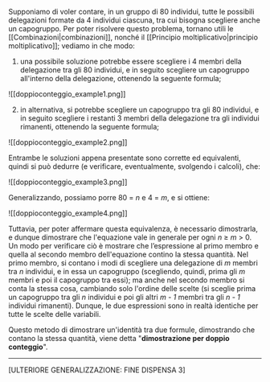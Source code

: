 Supponiamo di voler contare, in un gruppo di 80 individui, tutte le possibili delegazioni formate da 4 individui ciascuna, tra cui bisogna scegliere anche un capogruppo. Per poter risolvere questo problema, tornano utili le [[Combinazioni|combinazioni]], nonché il [[Principio moltiplicativo|principio moltiplicativo]]; vediamo in che modo:
1. una possibile soluzione potrebbe essere scegliere i 4 membri della delegazione tra gli 80 individui, e in seguito scegliere un capogruppo all'interno della delegazione, ottenendo la seguente formula;

![[doppioconteggio_example1.png]]

2. in alternativa, si potrebbe scegliere un capogruppo tra gli 80 individui, e in seguito scegliere i restanti 3 membri della delegazione tra gli individui rimanenti, ottenendo la seguente formula;

![[doppioconteggio_example2.png]]

Entrambe le soluzioni appena presentate sono corrette ed equivalenti, quindi si può dedurre (e verificare, eventualmente, svolgendo i calcoli), che:

![[doppioconteggio_example3.png]]

Generalizzando, possiamo porre 80 = *n* e 4 = *m*, e si ottiene:

![[doppioconteggio_example4.png]]

Tuttavia, per poter affermare questa equivalenza, è necessario dimostrarla, e dunque dimostrare che l'equazione vale in generale per ogni *n* ≥ *m* > 0. Un modo per verificare ciò è mostrare che l’espressione al primo membro e quella al secondo membro dell'equazione contino la stessa quantità. Nel primo membro, si contano i modi di scegliere una delegazione di *m* membri tra *n* individui, e in essa un capogruppo (scegliendo, quindi, prima gli *m* membri e poi il capogruppo tra essi); ma anche nel secondo membro si conta la stessa cosa, cambiando solo l'ordine delle scelte (si sceglie prima un capogruppo tra gli *n* individui e poi gli altri *m - 1* membri tra gli *n - 1* individui rimanenti). Dunque, le due espressioni sono in realtà identiche per tutte le scelte delle variabili.

Questo metodo di dimostrare un'identità tra due formule, dimostrando che contano la stessa quantità, viene detta "**dimostrazione per doppio conteggio**".
___
[ULTERIORE GENERALIZZAZIONE: FINE DISPENSA 3]
